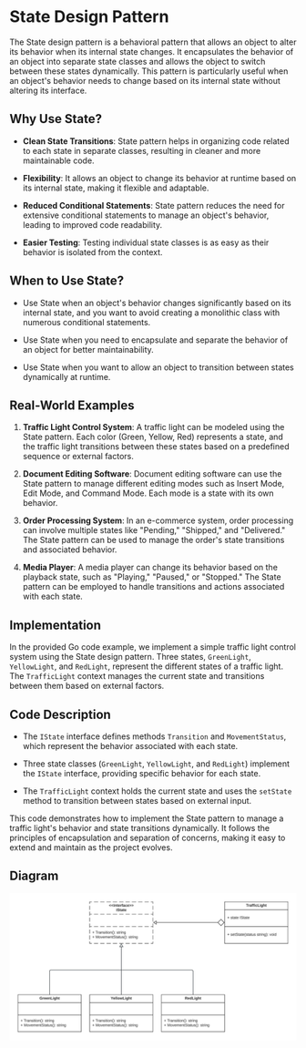 # State Design Pattern

The State design pattern is a behavioral pattern that allows an object to alter its behavior when its internal state changes. It encapsulates the behavior of an object into separate state classes and allows the object to switch between these states dynamically. This pattern is particularly useful when an object's behavior needs to change based on its internal state without altering its interface.

## Why Use State?

- **Clean State Transitions**: State pattern helps in organizing code related to each state in separate classes, resulting in cleaner and more maintainable code.

- **Flexibility**: It allows an object to change its behavior at runtime based on its internal state, making it flexible and adaptable.

- **Reduced Conditional Statements**: State pattern reduces the need for extensive conditional statements to manage an object's behavior, leading to improved code readability.

- **Easier Testing**: Testing individual state classes is as easy as their behavior is isolated from the context.

## When to Use State?

- Use State when an object's behavior changes significantly based on its internal state, and you want to avoid creating a monolithic class with numerous conditional statements.

- Use State when you need to encapsulate and separate the behavior of an object for better maintainability.

- Use State when you want to allow an object to transition between states dynamically at runtime.

## Real-World Examples

1. **Traffic Light Control System**: A traffic light can be modeled using the State pattern. Each color (Green, Yellow, Red) represents a state, and the traffic light transitions between these states based on a predefined sequence or external factors.

2. **Document Editing Software**: Document editing software can use the State pattern to manage different editing modes such as Insert Mode, Edit Mode, and Command Mode. Each mode is a state with its own behavior.

3. **Order Processing System**: In an e-commerce system, order processing can involve multiple states like "Pending," "Shipped," and "Delivered." The State pattern can be used to manage the order's state transitions and associated behavior.

4. **Media Player**: A media player can change its behavior based on the playback state, such as "Playing," "Paused," or "Stopped." The State pattern can be employed to handle transitions and actions associated with each state.

## Implementation

In the provided Go code example, we implement a simple traffic light control system using the State design pattern. Three states, `GreenLight`, `YellowLight`, and `RedLight`, represent the different states of a traffic light. The `TrafficLight` context manages the current state and transitions between them based on external factors.

## Code Description

- The `IState` interface defines methods `Transition` and `MovementStatus`, which represent the behavior associated with each state.

- Three state classes (`GreenLight`, `YellowLight`, and `RedLight`) implement the `IState` interface, providing specific behavior for each state.

- The `TrafficLight` context holds the current state and uses the `setState` method to transition between states based on external input.

This code demonstrates how to implement the State pattern to manage a traffic light's behavior and state transitions dynamically. It follows the principles of encapsulation and separation of concerns, making it easy to extend and maintain as the project evolves.  

## Diagram  

![State.jpeg](State.jpeg)  



